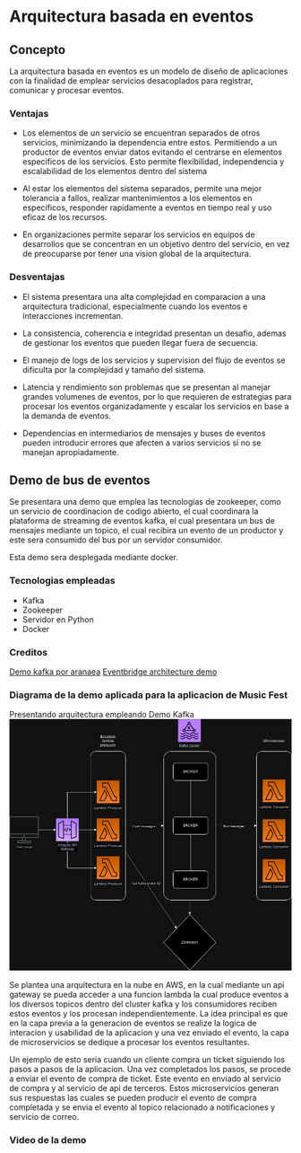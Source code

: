 # Arquitectura basada en eventos

## Concepto

La arquitectura basada en eventos es un modelo de diseño de aplicaciones con la finalidad de emplear servicios desacoplados para registrar, comunicar y procesar eventos.

### Ventajas

* Los elementos de un servicio se encuentran separados de otros servicios, minimizando la dependencia entre estos. Permitiendo a un productor de eventos enviar datos evitando el centrarse en elementos especificos de los servicios. Esto permite flexibilidad, independencia y escalabilidad de los elementos dentro del sistema

* Al estar los elementos del sistema separados, permite una mejor tolerancia a fallos, realizar mantenimientos a los elementos en especificos, responder rapidamente a eventos en tiempo real y uso eficaz de los recursos.

* En organizaciones permite separar los servicios en equipos de desarrollos que se concentran en un objetivo dentro del servicio, en vez de preocuparse por tener una vision global de la arquitectura.

### Desventajas

* El sistema presentara una alta complejidad en comparacion a una arquitectura tradicional, especialmente cuando los eventos e interacciones incrementan.

* La consistencia, coherencia e integridad presentan un desafio, ademas de gestionar los eventos que pueden llegar fuera de secuencia.

* El manejo de logs de los servicios y supervision del flujo de eventos se dificulta por la complejidad y tamaño del sistema.

* Latencia y rendimiento son problemas que se presentan al manejar grandes volumenes de eventos, por lo que requieren de estrategias para procesar los eventos organizadamente y escalar los servicios en base a la demanda de eventos.

* Dependencias en intermediarios de mensajes y buses de eventos pueden introducir errores que afecten a varios servicios si no se manejan apropiadamente.

## Demo de bus de eventos

Se presentara una demo que emplea las tecnologias de zookeeper, como un servicio de coordinacion de codigo abierto, el cual coordinara la plataforma de streaming de eventos kafka, el cual presentara un bus de mensajes mediante un topico, el cual recibira un evento de un productor y este sera consumido del bus por un servidor consumidor.

Esta demo sera desplegada mediante docker.

### Tecnologias empleadas

* Kafka
* Zookeeper
* Servidor en Python
* Docker

### Creditos

[Demo kafka por aranaea](https://github.com/aranaea/kafka-demo)
[Eventbridge architecture demo](https://github.com/mavi888/sam-eventbridge)

### Diagrama de la demo aplicada para la aplicacion de Music Fest

Presentando arquitectura empleando Demo Kafka![alt text](Event_diagram.png)

Se plantea una arquitectura en la nube en AWS, en la cual mediante un api gateway se pueda acceder a una funcion lambda la cual produce eventos a los diversos topicos dentro del cluster kafka y los consumidores reciben estos eventos y los procesan independientemente. La idea principal es que en la capa previa a la generacion de eventos se realize la logica de interacion y usabilidad de la aplicacion y una vez enviado el evento, la capa de microservicios se dedique a procesar los eventos resultantes.

Un ejemplo de esto seria cuando un cliente compra un ticket siguiendo los pasos a pasos de la aplicacion. Una vez completados los pasos, se procede a enviar el evento de compra de ticket. Este evento en enviado al servicio de compra y al servicio de api de terceros. Estos microservicios generan sus respuestas las cuales se pueden producir el evento de compra completada y se envia el evento al topico relacionado a notificaciones y servicio de correo.

### Video de la demo

